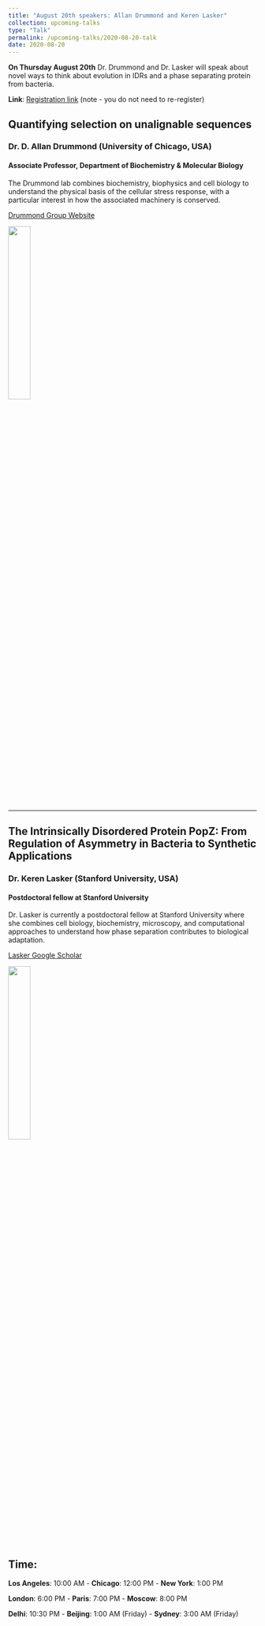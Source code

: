 ```yaml
---
title: "August 20th speakers: Allan Drummond and Keren Lasker"
collection: upcoming-talks
type: "Talk"
permalink: /upcoming-talks/2020-08-20-talk
date: 2020-08-20
---
```


**On Thursday August 20th** Dr. Drummond and Dr. Lasker will speak about novel ways to think about evolution in IDRs and a phase separating protein from bacteria.


**Link**: [Registration link](https://forms.gle/eGgFFj7Tx3wAB2qh9) (note - you do not need to re-register)

## Quantifying selection on unalignable sequences

### Dr. D. Allan Drummond (University of Chicago, USA)

#### Associate Professor, Department of Biochemistry & Molecular Biology
The Drummond lab combines biochemistry, biophysics and cell biology to understand the physical basis of the cellular stress response, with a particular interest in how the associated machinery is conserved.

[Drummond Group Website](https://drummondlab.org/)

<img src="{{site.baseurl}}/images/speakers/2020/drummond.png" width="30%">


---

## The Intrinsically Disordered Protein PopZ: From Regulation of Asymmetry in Bacteria to Synthetic Applications

### Dr. Keren Lasker (Stanford University, USA)

#### Postdoctoral fellow at Stanford University
Dr. Lasker is currently a postdoctoral fellow at Stanford University where she combines cell biology, biochemistry, microscopy, and computational approaches to understand how phase separation contributes to  biological adaptation.

[Lasker Google Scholar](https://scholar.google.com/citations?user=mtQEapAjWHEC&hl=en)

<img src="{{site.baseurl}}/images/speakers/2020/lasker.jpg" width="30%">


## Time:
**Los Angeles**: 10:00 AM - **Chicago**: 12:00 PM  - **New York**: 1:00 PM 

**London**: 6:00 PM - **Paris**: 7:00 PM - **Moscow**: 8:00 PM 

**Delhi**: 10:30 PM - **Beijing**: 1:00 AM (Friday)  - **Sydney**: 3:00 AM (Friday)




